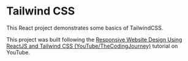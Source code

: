 # Tailwind CSS

This React project demonstrates some basics of TailwindCSS.

This project was built following the [Responsive Website Design Using ReactJS and Tailwind CSS (YouTube/TheCodingJourney)](https://www.youtube.com/watch?v=85Qt7HH_vaQ&t=620s) tutorial on YouTube.

